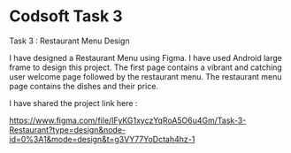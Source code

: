 # Codsoft Task 3

Task 3 : Restaurant Menu Design

I have designed a Restaurant Menu using Figma. I have used Android large frame to design this project. The first page contains a vibrant and catching user welcome page followed by the restaurant menu. The restaurant menu page contains the dishes and their price. 

I have shared the project link here : 

https://www.figma.com/file/IFyKG1xyczYqRoA5O6u4Gm/Task-3-Restaurant?type=design&node-id=0%3A1&mode=design&t=g3VY77YoDctah4hz-1
